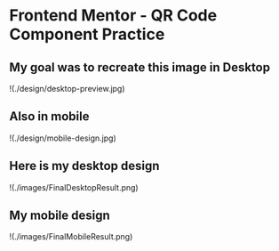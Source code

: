 # Frontend Mentor - QR Code Component Practice

## My goal was to recreate this image in Desktop
!(./design/desktop-preview.jpg)

## Also in mobile
!(./design/mobile-design.jpg)

## Here is my desktop design
!(./images/FinalDesktopResult.png)

## My mobile design
!(./images/FinalMobileResult.png)